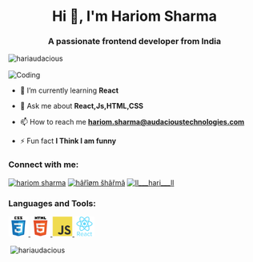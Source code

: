 <h1 align="center">Hi 👋, I'm Hariom Sharma</h1>
<h3 align="center">A passionate frontend developer from India</h3>

<p align="left"> <img src="https://komarev.com/ghpvc/?username=hariaudacious&label=Profile%20views&color=0e75b6&style=flat" alt="hariaudacious" /> </p>
<img align="center" alt="Coding" width="400" src="https://cdn.dribbble.com/users/1162077/screenshots/5403918/focus-animation.gif"/>
<p align="left"> <a href="https://github.com/ryo-ma/github-profile-trophy"></a> </p>

- 🌱 I’m currently learning **React**

- 💬 Ask me about **React,Js,HTML,CSS**

- 📫 How to reach me **hariom.sharma@audacioustechnologies.com**

- ⚡ Fun fact **I Think I am funny**

<h3 align="left">Connect with me:</h3>
<p align="left">
<a href="https://linkedin.com/in/hariom sharma" target="blank"><img align="center" src="https://raw.githubusercontent.com/rahuldkjain/github-profile-readme-generator/master/src/images/icons/Social/linked-in-alt.svg" alt="hariom sharma" height="30" width="40" /></a>
<a href="https://fb.com/hâřîøm šhãřmâ" target="blank"><img align="center" src="https://raw.githubusercontent.com/rahuldkjain/github-profile-readme-generator/master/src/images/icons/Social/facebook.svg" alt="hâřîøm šhãřmâ" height="30" width="40" /></a>
<a href="https://instagram.com/ll___hari___ll" target="blank"><img align="center" src="https://raw.githubusercontent.com/rahuldkjain/github-profile-readme-generator/master/src/images/icons/Social/instagram.svg" alt="ll___hari___ll" height="30" width="40" /></a>
</p>

<h3 align="left">Languages and Tools:</h3>
<p align="left"> <a href="https://www.w3schools.com/css/" target="_blank" rel="noreferrer"> <img src="https://raw.githubusercontent.com/devicons/devicon/master/icons/css3/css3-original-wordmark.svg" alt="css3" width="40" height="40"/> </a> <a href="https://www.w3.org/html/" target="_blank" rel="noreferrer"> <img src="https://raw.githubusercontent.com/devicons/devicon/master/icons/html5/html5-original-wordmark.svg" alt="html5" width="40" height="40"/> </a> <a href="https://developer.mozilla.org/en-US/docs/Web/JavaScript" target="_blank" rel="noreferrer"> <img src="https://raw.githubusercontent.com/devicons/devicon/master/icons/javascript/javascript-original.svg" alt="javascript" width="40" height="40"/> </a> <a href="https://reactjs.org/" target="_blank" rel="noreferrer"> <img src="https://raw.githubusercontent.com/devicons/devicon/master/icons/react/react-original-wordmark.svg" alt="react" width="40" height="40"/> </a> </p>

<p>&nbsp;<img align="center" src="https://github-readme-stats.vercel.app/api?username=hariaudacious&show_icons=true&locale=en" alt="hariaudacious" /></p>
